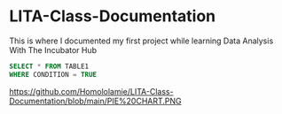 # LITA-Class-Documentation
This is where I documented my first project while learning Data Analysis  With The Incubator Hub

```SQL
SELECT * FROM TABLE1
WHERE CONDITION = TRUE
```
https://github.com/Homololamie/LITA-Class-Documentation/blob/main/PIE%20CHART.PNG
